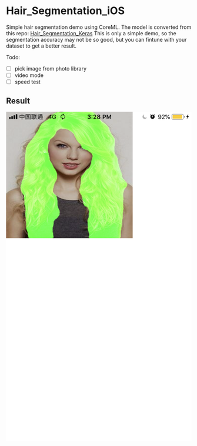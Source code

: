 # Hair_Segmentation_iOS
Simple hair segmentation demo using CoreML. The model is converted from this repo: [Hair_Segmentation_Keras](https://github.com/ItchyHiker/Hair_Segmentation_Keras)
This is only a simple demo, so the segmentation accuracy may not be so good, but you can fintune with your dataset to get a better result.

Todo:
- [ ] pick image from photo library
- [ ] video mode
- [ ] speed test

## Result
![1.png](https://github.com/ItchyHiker/Hair_Segmentation_iOS/blob/master/Hair-Segmentation-iOS-Demo/IMG_1373.PNG)
